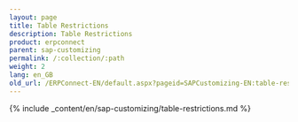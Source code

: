 ```yaml
---
layout: page
title: Table Restrictions
description: Table Restrictions
product: erpconnect
parent: sap-customizing
permalink: /:collection/:path
weight: 2
lang: en_GB
old_url: /ERPConnect-EN/default.aspx?pageid=SAPCustomizing-EN:table-restrictions
---
```


{% include _content/en/sap-customizing/table-restrictions.md  %}
